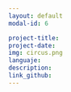 ```yaml
---
layout: default
modal-id: 6

project-title: 
project-date: 
img: circus.png
languaje: 
description: 
link_github:
---
```

